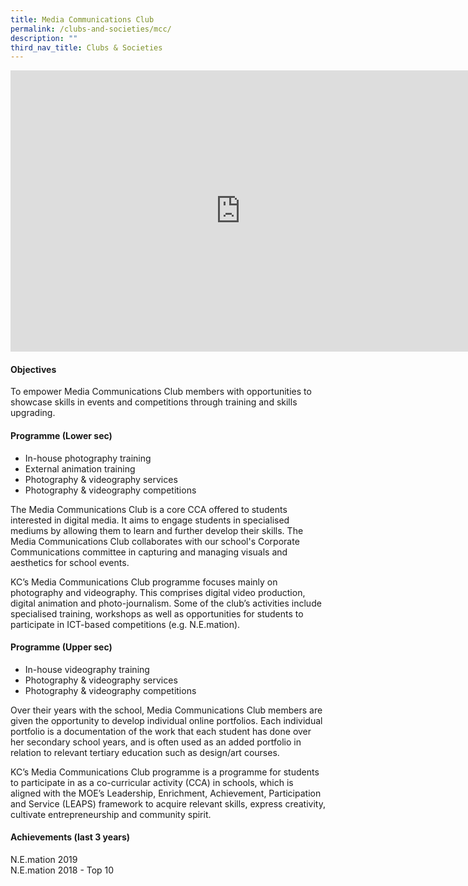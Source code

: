 ```yaml
---
title: Media Communications Club
permalink: /clubs-and-societies/mcc/
description: ""
third_nav_title: Clubs & Societies
---
```

<iframe allowfullscreen="true" height="450" width="735" frameborder="0" src="https://docs.google.com/presentation/d/e/2PACX-1vT920NK1Pd7J5qsC0mOwMRD7aV7sGIK-RSG06PjH1VWQIv79LqCoAX7KjHhHjHjOCKAc3dvx1xmO0Ks/embed?start=false&amp;loop=false&amp;delayms=3000"></iframe>

#### Objectives

To empower Media Communications Club members with opportunities to showcase skills in events and competitions through training and skills upgrading.

#### Programme (Lower sec)

*   In-house photography training
*   External animation training
*   Photography & videography services
*   Photography &  videography competitions

The Media Communications Club is a core CCA offered to students interested in digital media. It aims to engage students in specialised mediums by allowing them to learn and further develop their skills. The Media Communications Club collaborates with our school's Corporate Communications committee in capturing and managing visuals and aesthetics for school events.

KC’s Media Communications Club programme focuses mainly on photography and videography. This comprises digital video production, digital animation and photo-journalism. Some of the club’s activities include specialised training, workshops as well as opportunities for students to participate in ICT-based competitions (e.g. N.E.mation).

#### Programme (Upper sec)

*   In-house videography training
*   Photography &amp; videography services
*   Photography &amp; videography competitions

Over their years with the school, Media Communications Club members are given the opportunity to develop individual online portfolios. Each individual portfolio is a documentation of the work that each student has done over her secondary school years, and is often used as an added portfolio in relation to relevant tertiary education such as design/art courses.

KC’s Media Communications Club programme is a programme for students to participate in as a co-curricular activity (CCA) in schools, which is aligned with the MOE’s Leadership, Enrichment, Achievement, Participation and Service (LEAPS) framework to acquire relevant skills, express creativity, cultivate entrepreneurship and community spirit.

#### Achievements (last 3 years)

N.E.mation 2019<br>
N.E.mation 2018 - Top 10<br>